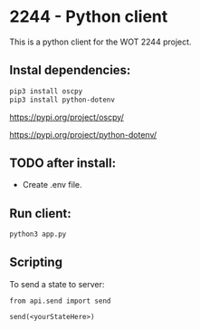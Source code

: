 # 2244 - Python client

This is a python client for the WOT 2244 project.

## Instal dependencies:

```Bash
pip3 install oscpy
pip3 install python-dotenv
```

https://pypi.org/project/oscpy/

https://pypi.org/project/python-dotenv/

## TODO after install:

- Create .env file.

## Run client:

```Bash
python3 app.py
```

## Scripting

To send a state to server:

```
from api.send import send

send(<yourStateHere>)
```
